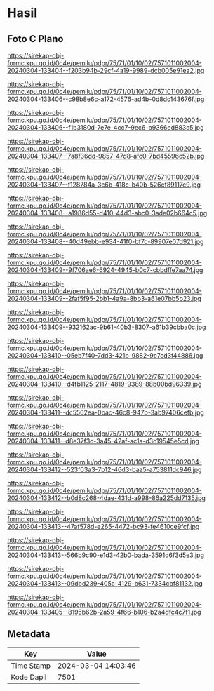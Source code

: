 # Hasil

## Foto C Plano

https://sirekap-obj-formc.kpu.go.id/0c4e/pemilu/pdpr/75/71/01/10/02/7571011002004-20240304-133404--f203b94b-29cf-4a19-9989-dcb005e91ea2.jpg

https://sirekap-obj-formc.kpu.go.id/0c4e/pemilu/pdpr/75/71/01/10/02/7571011002004-20240304-133406--c98b8e6c-a172-4576-ad4b-0d8dc143676f.jpg

https://sirekap-obj-formc.kpu.go.id/0c4e/pemilu/pdpr/75/71/01/10/02/7571011002004-20240304-133406--f1b3180d-7e7e-4cc7-9ec6-b9366ed883c5.jpg

https://sirekap-obj-formc.kpu.go.id/0c4e/pemilu/pdpr/75/71/01/10/02/7571011002004-20240304-133407--7a8f36dd-9857-47d8-afc0-7bd45596c52b.jpg

https://sirekap-obj-formc.kpu.go.id/0c4e/pemilu/pdpr/75/71/01/10/02/7571011002004-20240304-133407--f128784a-3c6b-418c-b40b-526cf89117c9.jpg

https://sirekap-obj-formc.kpu.go.id/0c4e/pemilu/pdpr/75/71/01/10/02/7571011002004-20240304-133408--a1986d55-d410-44d3-abc0-3ade02b664c5.jpg

https://sirekap-obj-formc.kpu.go.id/0c4e/pemilu/pdpr/75/71/01/10/02/7571011002004-20240304-133408--40d49ebb-e934-41f0-bf7c-89907e07d921.jpg

https://sirekap-obj-formc.kpu.go.id/0c4e/pemilu/pdpr/75/71/01/10/02/7571011002004-20240304-133409--9f706ae6-6924-4945-b0c7-cbbdffe7aa74.jpg

https://sirekap-obj-formc.kpu.go.id/0c4e/pemilu/pdpr/75/71/01/10/02/7571011002004-20240304-133409--2faf5f95-2bb1-4a9a-8bb3-a61e07bb5b23.jpg

https://sirekap-obj-formc.kpu.go.id/0c4e/pemilu/pdpr/75/71/01/10/02/7571011002004-20240304-133409--932162ac-9b61-40b3-8307-a61b39cbba0c.jpg

https://sirekap-obj-formc.kpu.go.id/0c4e/pemilu/pdpr/75/71/01/10/02/7571011002004-20240304-133410--05eb7f40-7dd3-421b-9882-9c7cd3f44886.jpg

https://sirekap-obj-formc.kpu.go.id/0c4e/pemilu/pdpr/75/71/01/10/02/7571011002004-20240304-133410--d4fb1125-2117-4819-9389-88b00bd96339.jpg

https://sirekap-obj-formc.kpu.go.id/0c4e/pemilu/pdpr/75/71/01/10/02/7571011002004-20240304-133411--dc5562ea-0bac-46c8-947b-3ab97406cefb.jpg

https://sirekap-obj-formc.kpu.go.id/0c4e/pemilu/pdpr/75/71/01/10/02/7571011002004-20240304-133411--d8e37f3c-3a45-42af-ac1a-d3c19545e5cd.jpg

https://sirekap-obj-formc.kpu.go.id/0c4e/pemilu/pdpr/75/71/01/10/02/7571011002004-20240304-133412--523f03a3-7b12-46d3-baa5-a753811dc946.jpg

https://sirekap-obj-formc.kpu.go.id/0c4e/pemilu/pdpr/75/71/01/10/02/7571011002004-20240304-133412--b0d8c268-4dae-431d-a998-86a225dd7135.jpg

https://sirekap-obj-formc.kpu.go.id/0c4e/pemilu/pdpr/75/71/01/10/02/7571011002004-20240304-133413--47af578d-e265-4472-bc93-fe4610ce9fcf.jpg

https://sirekap-obj-formc.kpu.go.id/0c4e/pemilu/pdpr/75/71/01/10/02/7571011002004-20240304-133413--566b9c90-e1d3-42b0-bada-3591d6f3d5e3.jpg

https://sirekap-obj-formc.kpu.go.id/0c4e/pemilu/pdpr/75/71/01/10/02/7571011002004-20240304-133413--09dbd239-405a-4129-b631-7334cbf81132.jpg

https://sirekap-obj-formc.kpu.go.id/0c4e/pemilu/pdpr/75/71/01/10/02/7571011002004-20240304-133405--8195b62b-2a59-4f66-b106-b2a4dfc4c7f1.jpg


## Metadata

| Key        | Value               |
| ---------- | ------------------- |
| Time Stamp | 2024-03-04 14:03:46 |
| Kode Dapil | 7501                |



